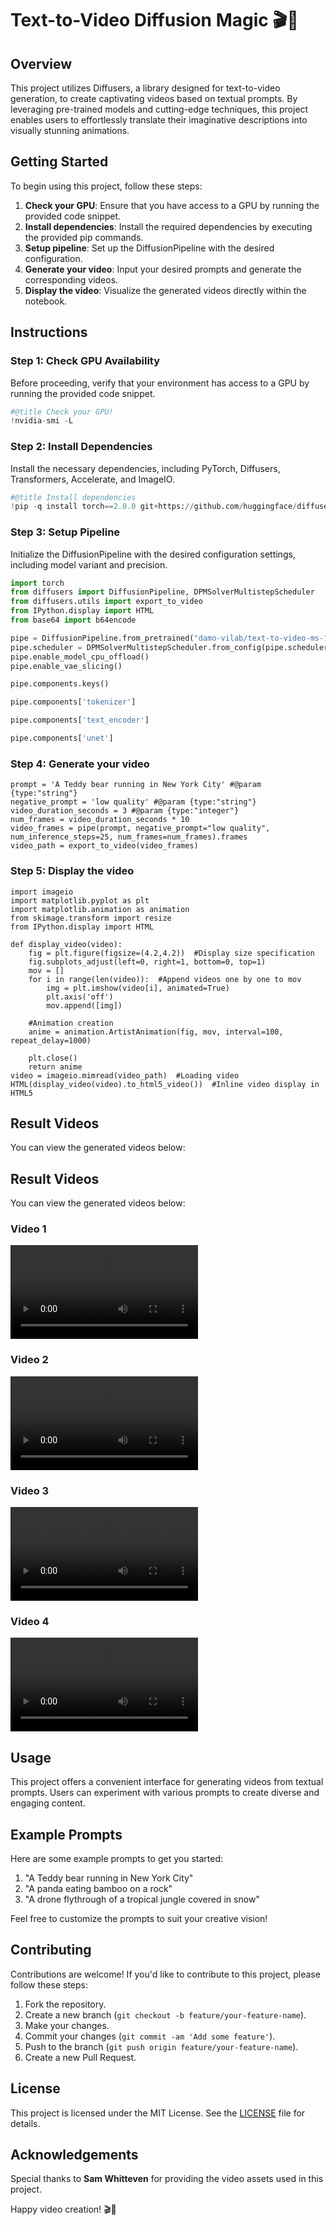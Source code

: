 # Text-to-Video Diffusion Magic 🎬🎨

## Overview

This project utilizes Diffusers, a library designed for text-to-video generation, to create captivating videos based on textual prompts. By leveraging pre-trained models and cutting-edge techniques, this project enables users to effortlessly translate their imaginative descriptions into visually stunning animations.

## Getting Started

To begin using this project, follow these steps:

1. **Check your GPU**: Ensure that you have access to a GPU by running the provided code snippet.
2. **Install dependencies**: Install the required dependencies by executing the provided pip commands.
3. **Setup pipeline**: Set up the DiffusionPipeline with the desired configuration.
4. **Generate your video**: Input your desired prompts and generate the corresponding videos.
5. **Display the video**: Visualize the generated videos directly within the notebook.

## Instructions

### Step 1: Check GPU Availability

Before proceeding, verify that your environment has access to a GPU by running the provided code snippet.

```python
#@title Check your GPU!
!nvidia-smi -L
```

### Step 2: Install Dependencies

Install the necessary dependencies, including PyTorch, Diffusers, Transformers, Accelerate, and ImageIO.

```python
#@title Install dependencies
!pip -q install torch==2.0.0 git+https://github.com/huggingface/diffusers transformers accelerate imageio[ffmpeg]
```

### Step 3: Setup Pipeline

Initialize the DiffusionPipeline with the desired configuration settings, including model variant and precision.

```python
import torch
from diffusers import DiffusionPipeline, DPMSolverMultistepScheduler
from diffusers.utils import export_to_video
from IPython.display import HTML
from base64 import b64encode

pipe = DiffusionPipeline.from_pretrained("damo-vilab/text-to-video-ms-1.7b", torch_dtype=torch.float16, variant="fp16")
pipe.scheduler = DPMSolverMultistepScheduler.from_config(pipe.scheduler.config)
pipe.enable_model_cpu_offload()
pipe.enable_vae_slicing()

pipe.components.keys()

pipe.components['tokenizer']

pipe.components['text_encoder']

pipe.components['unet']

```

### Step 4: Generate your video
```
prompt = 'A Teddy bear running in New York City' #@param {type:"string"}
negative_prompt = 'low quality' #@param {type:"string"}
video_duration_seconds = 3 #@param {type:"integer"}
num_frames = video_duration_seconds * 10
video_frames = pipe(prompt, negative_prompt="low quality", num_inference_steps=25, num_frames=num_frames).frames
video_path = export_to_video(video_frames)
```

### Step 5: Display the video
```
import imageio
import matplotlib.pyplot as plt
import matplotlib.animation as animation
from skimage.transform import resize
from IPython.display import HTML

def display_video(video):
    fig = plt.figure(figsize=(4.2,4.2))  #Display size specification
    fig.subplots_adjust(left=0, right=1, bottom=0, top=1)
    mov = []
    for i in range(len(video)):  #Append videos one by one to mov
        img = plt.imshow(video[i], animated=True)
        plt.axis('off')
        mov.append([img])

    #Animation creation
    anime = animation.ArtistAnimation(fig, mov, interval=100, repeat_delay=1000)

    plt.close()
    return anime
video = imageio.mimread(video_path)  #Loading video
HTML(display_video(video).to_html5_video())  #Inline video display in HTML5
```

## Result Videos

You can view the generated videos below:

## Result Videos

You can view the generated videos below:

### Video 1

![Video 1](https://github.com/RudraxDave/Text-to-Video-Diffusion-Magic/blob/88b8e1fad082bd902412256397665cf9f4b15f29/result_video/video1.mp4)

### Video 2

![Video 2](https://github.com/RudraxDave/Text-to-Video-Diffusion-Magic/blob/88b8e1fad082bd902412256397665cf9f4b15f29/result_video/video2.mp4)

### Video 3

![Video 3](https://github.com/RudraxDave/Text-to-Video-Diffusion-Magic/blob/88b8e1fad082bd902412256397665cf9f4b15f29/result_video/video3.mp4)

### Video 4

![Video 4](https://github.com/RudraxDave/Text-to-Video-Diffusion-Magic/blob/88b8e1fad082bd902412256397665cf9f4b15f29/result_video/video4.mp4)




## Usage

This project offers a convenient interface for generating videos from textual prompts. Users can experiment with various prompts to create diverse and engaging content.

## Example Prompts

Here are some example prompts to get you started:

1. "A Teddy bear running in New York City"
2. "A panda eating bamboo on a rock"
3. "A drone flythrough of a tropical jungle covered in snow"

Feel free to customize the prompts to suit your creative vision!

## Contributing

Contributions are welcome! If you'd like to contribute to this project, please follow these steps:

1. Fork the repository.
2. Create a new branch (`git checkout -b feature/your-feature-name`).
3. Make your changes.
4. Commit your changes (`git commit -am 'Add some feature'`).
5. Push to the branch (`git push origin feature/your-feature-name`).
6. Create a new Pull Request.

## License

This project is licensed under the MIT License. See the [LICENSE](LICENSE) file for details.

## Acknowledgements

Special thanks to **Sam Whitteven** for providing the video assets used in this project.

Happy video creation! 🎬🎉
